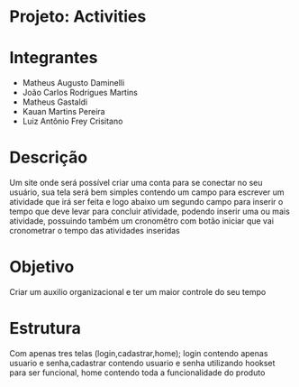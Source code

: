 # Projeto: Activities
# Integrantes
  - Matheus Augusto Daminelli
  - João Carlos Rodrigues Martins
  - Matheus Gastaldi
  - Kauan Martins Pereira
  - Luiz Antônio Frey Crisitano
# Descrição
  Um site onde será possível criar uma conta para se conectar no seu usuário, sua tela será bem simples contendo um campo para escrever um atividade que irá ser feita e logo abaixo um segundo campo para inserir o tempo que deve levar para concluir atividade, podendo inserir uma ou mais atividade, possuindo também um cronomêtro com botão iniciar que vai cronometrar o tempo das atividades inseridas
# Objetivo
  Criar um auxilio organizacional e ter um maior controle do seu tempo
# Estrutura
  Com apenas tres telas (login,cadastrar,home); login contendo apenas usuario e senha,cadastrar contendo usuario e senha utilizando hookset para ser funcional, home contendo toda a funcionalidade do produto